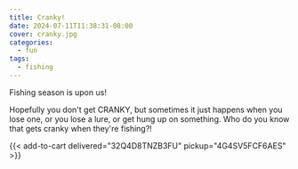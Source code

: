 ```yaml
---
title: Cranky!
date: 2024-07-11T11:38:31-08:00
cover: cranky.jpg
categories:
  - fun
tags:
  - fishing
---
```


Fishing season is upon us!

Hopefully you don't get CRANKY, but sometimes it just happens when you lose one, or you lose a lure, or get hung up on something. Who do you know that gets cranky when they're fishing?!
<!--more-->


{{< add-to-cart delivered="32Q4D8TNZB3FU" pickup="4G4SV5FCF6AES" >}}